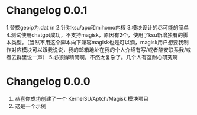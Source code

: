 # Changelog 0.0.1
1.替换geoip为.dat /n
2.针对ksu/apu和mihomo内核
3.模块设计的尽可能的简单
4.测试使用chatgpt成功，不支持magisk，原因有2个，使用了ksu新增独有的脚本类型。（当然不用这个脚本向下兼容magisk也是可以滴，magisk用户想要我制作对应模块可以跟我说说，我的邮箱地址在我的个人介绍有写/或者酷安联系我/或者去群里说一声）
5.必须得精简啊，不然太复杂了。几个人有这耐心研究啊



# Changelog 0.0.0

1. 恭喜你成功创建了一个 KernelSU/Aptch/Magisk 模块项目
2. 这是一个示例

